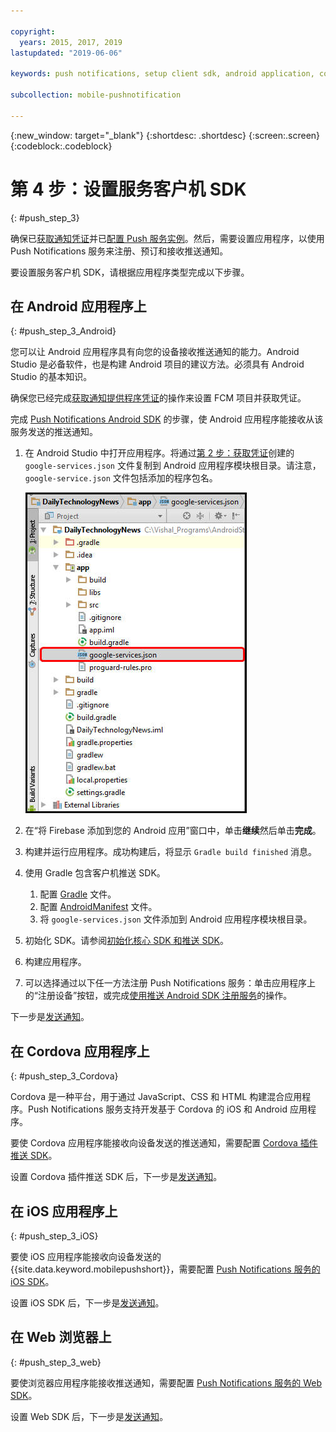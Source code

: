 ```yaml
---

copyright:
  years: 2015, 2017, 2019
lastupdated: "2019-06-06"

keywords: push notifications, setup client sdk, android application, cordova application, iOS application, web browser

subcollection: mobile-pushnotification

---
```


{:new_window: target="_blank"}
{:shortdesc: .shortdesc}
{:screen:.screen}
{:codeblock:.codeblock}

# 第 4 步：设置服务客户机 SDK
{: #push_step_3}

确保已[获取通知凭证](/docs/services/mobilepush?topic=mobile-pushnotification-push_step_1)并已[配置 Push 服务实例](/docs/services/mobilepush?topic=mobile-pushnotification-push_step_2)。然后，需要设置应用程序，以使用 Push Notifications 服务来注册、预订和接收推送通知。 

要设置服务客户机 SDK，请根据应用程序类型完成以下步骤。

## 在 Android 应用程序上
{: #push_step_3_Android}

您可以让 Android 应用程序具有向您的设备接收推送通知的能力。Android Studio 是必备软件，也是构建 Android 项目的建议方法。必须具有 Android Studio 的基本知识。

确保您已经完成[获取通知提供程序凭证](/docs/services/mobilepush?topic=mobile-pushnotification-push_step_1)的操作来设置 FCM 项目并获取凭证。

完成 [Push Notifications Android SDK](https://github.com/ibm-bluemix-mobile-services/bms-clientsdk-android-push/tree/Doc) 的步骤，使 Android 应用程序能接收从该服务发送的推送通知。 

1. 在 Android Studio 中打开应用程序。将通过[第 2 步：获取凭证](/docs/services/mobilepush?topic=mobile-pushnotification-push_step_1)创建的 `google-services.json` 文件复制到 Android 应用程序模块根目录。请注意，`google-service.json` 文件包括添加的程序包名。

    ![将 json 文件添加到应用程序的根目录](images/FCM_7.jpg "将 json 文件添加到应用程序的根目录")

2. 在“将 Firebase 添加到您的 Android 应用”窗口中，单击**继续**然后单击**完成**。 
3. 构建并运行应用程序。成功构建后，将显示 `Gradle build finished` 消息。
4. 使用 Gradle 包含客户机推送 SDK。
	1. 配置 [Gradle](https://github.com/ibm-bluemix-mobile-services/bms-clientsdk-android-push/tree/Doc#configure-gradle) 文件。 
	2. 配置 [AndroidManifest](https://github.com/ibm-bluemix-mobile-services/bms-clientsdk-android-push/tree/Doc#configure-androidmanifest) 文件。
	3. 将 `google-services.json` 文件添加到 Android 应用程序模块根目录。
5. 初始化 SDK。请参阅[初始化核心 SDK 和推送 SDK](https://github.com/ibm-bluemix-mobile-services/bms-clientsdk-android-push/tree/Doc#initializing-the-core-sdk-and-the-push-sdk)。
6. 构建应用程序。
7. 可以选择通过以下任一方法注册 Push Notifications 服务：单击应用程序上的“注册设备”按钮，或完成[使用推送 Android SDK 注册服务](https://github.com/ibm-bluemix-mobile-services/bms-clientsdk-android-push/tree/Doc#register-to-push-notifications-ervice)的操作。

下一步是[发送通知](/docs/services/mobilepush?topic=mobile-pushnotification-push_step_4)。


## 在 Cordova 应用程序上
{: #push_step_3_Cordova}

Cordova 是一种平台，用于通过 JavaScript、CSS 和 HTML 构建混合应用程序。Push Notifications 服务支持开发基于 Cordova 的 iOS 和 Android 应用程序。

要使 Cordova 应用程序能接收向设备发送的推送通知，需要配置 [Cordova 插件推送 SDK](https://github.com/ibm-bluemix-mobile-services/bms-clientsdk-cordova-plugin-push/tree/Doc#ios-app)。

设置 Cordova 插件推送 SDK 后，下一步是[发送通知](/docs/services/mobilepush?topic=mobile-pushnotification-push_step_4)。


## 在 iOS 应用程序上
{: #push_step_3_iOS}

要使 iOS 应用程序能接收向设备发送的 {{site.data.keyword.mobilepushshort}}，需要配置 [Push Notifications 服务的 iOS SDK](https://github.com/ibm-bluemix-mobile-services/bms-clientsdk-swift-push/tree/Doc#setup-client-application)。 

设置 iOS SDK 后，下一步是[发送通知](/docs/services/mobilepush?topic=mobile-pushnotification-push_step_4)。


## 在 Web 浏览器上
{: #push_step_3_web}

要使浏览器应用程序能接收推送通知，需要配置 [Push Notifications 服务的 Web SDK](https://github.com/ibm-bluemix-mobile-services/bms-clientsdk-javascript-webpush/blob/Doc/README.md)。

设置 Web SDK 后，下一步是[发送通知](/docs/services/mobilepush?topic=mobile-pushnotification-push_step_4)。


